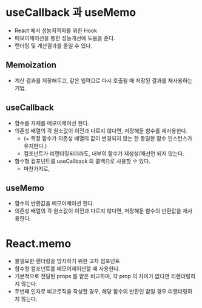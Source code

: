 # useCallback 과 useMemo

- React 에서 성능최적화를 위한 Hook
- 메모이제이션을 통한 성능개선에 도움을 준다.
- 랜더링 및 계산결과를 줄일 수 있다.

## Memoization
- 계산 결과를 저장해두고, 같은 입력으로 다시 호출될 때 저장된 결과를 재사용하는 기법.

## useCallback
- 함수를 자체를 메모이제이션 한다.
- 의존성 배열의 각 원소값이 이전과 다르지 않다면, 저장해둔 함수를 재사용한다.
  - (= 특정 함수가 의존성 배열의 값이 변경되지 않는 한 동일한 함수 인스턴스가 유지한다.)
  - 컴포넌트가 리랜더링되더라도, 내부의 함수가 재생성/재선언 되지 않는다.
- 함수형 컴포넌트를 useCallback 의 콜백으로 사용할 수 있다. 
  - 마찬가지로, 


## useMemo
- 함수의 반환값을 메모이제이션 한다.
- 의존성 배열의 각 원소값이 이전과 다르지 않다면, 저장해둔 함수의 반환값을 재사용한다.


# React.memo 
- 불필요한 랜더링을 방지하기 위한 고차 컴포넌트
- 함수형 컴포넌트를 메모이제이션할 때 사용한다.
- 기본적으로 전달된 props 를 얕은 비교하여, 각 prop 의 차이가 없다면 리랜더링하지 않는다. 
- 두번째 인자로 비교로직을 작성할 경우, 해당 함수의 반환인 참일 경우 리랜더링하지 않는다.